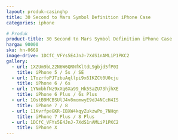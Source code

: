 ```yaml
---
layout: produk-casinghp
title: 30 Second to Mars Symbol Definition iPhone Case
categories: iphone

# Produk
product-title: 30 Second to Mars Symbol Definition iPhone Case
harga: 90000
sku: hn-0669
image-drive: 1DCfC_VFYs5E4JnJ-7XdS1nAMLiP1PKC2
gallery:
  - url: 1XZUm9bL22N6W6QRNfKltdL9gbjd5fP0I
    title: iPhone 5 / 5s / SE
  - url: 1TozrfoPJTzbuAqllpi9x6IKZCt0U0cju
    title: iPhone 6 / 6s
  - url: 1YNmbhfNz9xXq6Xa99_Hk5SaZU73hjhXE
    title: iPhone 6 Plus / 6s Plus
  - url: 1OstB9MCBSUlJ4v8momwyE9dJ4NCcH4IS
    title: iPhone 7 / 8
  - url: 11KvrfpeGKR-IBXW4kqyZukzwPo_7NHqn
    title: iPhone 7 Plus / 8 Plus
  - url: 1DCfC_VFYs5E4JnJ-7XdS1nAMLiP1PKC2
    title: iPhone X
---
```

